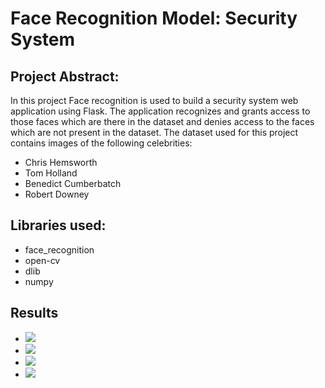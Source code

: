 # Face Recognition Model: Security System
## Project Abstract:
In this project Face recognition is used to build a security system web application using Flask.
The application recognizes and grants access to those faces which are there in the dataset and denies access to the faces which are not present in the dataset.
The dataset used for this project contains images of the following celebrities:
- Chris Hemsworth
- Tom Holland
- Benedict Cumberbatch
- Robert Downey

## Libraries used:
- face_recognition
- open-cv
- dlib
- numpy

## Results
- ![](https://i.postimg.cc/DZKmZbXW/access-granted-robert-downey.jpg)
- ![](https://i.postimg.cc/xTG5TKNm/access-granted-chris-hemsworth.jpg)
- ![](https://i.postimg.cc/MZmfnttz/access-denied.jpg)
- ![](https://i.postimg.cc/mkBcdFZx/access-granted-tom-holland.jpg)
